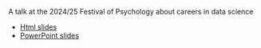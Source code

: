 A talk at the 2024/25 Festival of Psychology about careers in data science

* [Html slides](https://mark-andrews.github.io/festival_of_psychology_2025/data_careers.html)
* [PowerPoint slides](https://github.com/mark-andrews/festival_of_psychology_2025/raw/refs/heads/main/slides.pptx)
